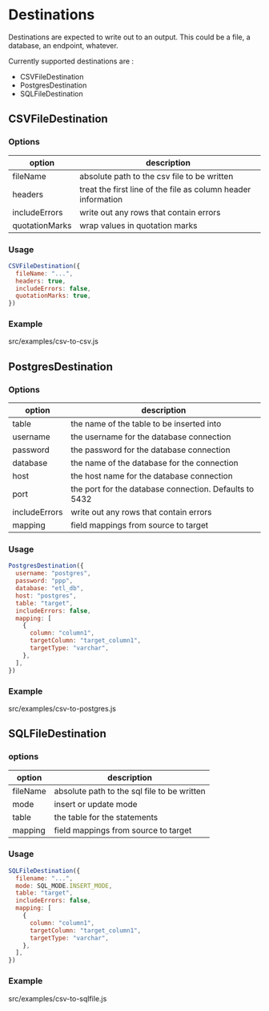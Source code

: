 # Destinations

Destinations are expected to write out to an output. This could be a file, a database, an endpoint, whatever.

Currently supported destinations are :

- CSVFileDestination
- PostgresDestination
- SQLFileDestination

## CSVFileDestination

### Options

| option         | description                                                   |
| -------------- | ------------------------------------------------------------- |
| fileName       | absolute path to the csv file to be written                   |
| headers        | treat the first line of the file as column header information |
| includeErrors  | write out any rows that contain errors                        |
| quotationMarks | wrap values in quotation marks                                |

### Usage

```js
CSVFileDestination({
  fileName: "...",
  headers: true,
  includeErrors: false,
  quotationMarks: true,
})
```

### Example

src/examples/csv-to-csv.js

## PostgresDestination

### Options

| option        | description                                            |
| ------------- | ------------------------------------------------------ |
| table         | the name of the table to be inserted into              |
| username      | the username for the database connection               |
| password      | the password for the database connection               |
| database      | the name of the database for the connection            |
| host          | the host name for the database connection              |
| port          | the port for the database connection. Defaults to 5432 |
| includeErrors | write out any rows that contain errors                 |
| mapping       | field mappings from source to target                   |

### Usage

```js
PostgresDestination({
  username: "postgres",
  password: "ppp",
  database: "etl_db",
  host: "postgres",
  table: "target",
  includeErrors: false,
  mapping: [
    {
      column: "column1",
      targetColumn: "target_column1",
      targetType: "varchar",
    },
  ],
})
```

### Example

src/examples/csv-to-postgres.js

## SQLFileDestination

### options

| option   | description                                 |
| -------- | ------------------------------------------- |
| fileName | absolute path to the sql file to be written |
| mode     | insert or update mode                       |
| table    | the table for the statements                |
| mapping  | field mappings from source to target        |

### Usage

```js
SQLFileDestination({
  filename: "...",
  mode: SQL_MODE.INSERT_MODE,
  table: "target",
  includeErrors: false,
  mapping: [
    {
      column: "column1",
      targetColumn: "target_column1",
      targetType: "varchar",
    },
  ],
})
```

### Example

src/examples/csv-to-sqlfile.js
